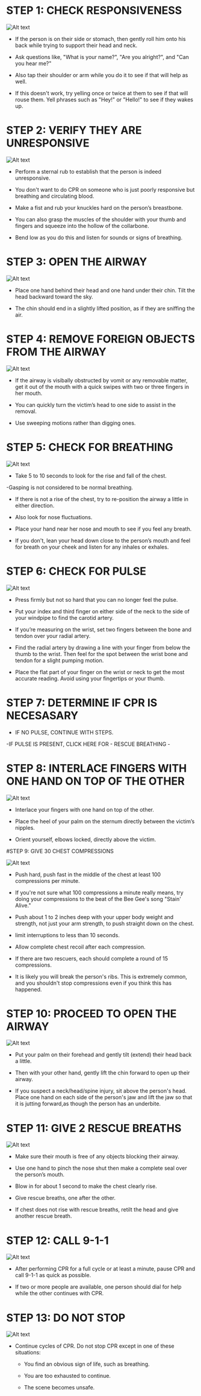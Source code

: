 # STEP 1: CHECK RESPONSIVENESS

![Alt text](/Images/AdultCPR/adultCPR22.jpg)

- If the person is on their side or stomach, then gently roll him onto his back while trying to support their head and neck.

- Ask questions like, "What is your name?", "Are you alright?", and "Can you hear me?"

- Also tap their shoulder or arm while you do it to see if that will help as well.

- If this doesn't work, try yelling once or twice at them to see if that will rouse them. Yell phrases such as "Hey!" or "Hello!" to see if they wakes up.

# STEP 2: VERIFY THEY ARE UNRESPONSIVE

![Alt text](/Images/AdultCPR/adultCPR23.jpg)

- Perform a sternal rub to establish that the person is indeed unresponsive.

- You don't want to do CPR on someone who is just poorly responsive but breathing and circulating blood.

- Make a fist and rub your knuckles hard on the person’s breastbone.

- You can also grasp the muscles of the shoulder with your thumb and fingers and squeeze into the hollow of the collarbone. 

- Bend low as you do this and listen for sounds or signs of breathing.

# STEP 3: OPEN THE AIRWAY

![Alt text](/Images/AdultCPR/adultCPR25.jpg)

- Place one hand behind their head and one hand under their chin. Tilt the head backward toward the sky.

- The chin should end in a slightly lifted position, as if they are sniffing the air.

# STEP 4: REMOVE FOREIGN OBJECTS FROM THE AIRWAY

![Alt text](/Images/AdultCPR/adultCPR26.jpg)

- If the airway is visibally obstructed by vomit or any removable matter, get it out of the mouth with a quick swipes with two or three fingers in her mouth.

- You can quickly turn the victim’s head to one side to assist in the removal.

- Use sweeping motions rather than digging ones.

# STEP 5: CHECK FOR BREATHING 

![Alt text](/Images/AdultCPR/adultCPR27.jpg)

- Take 5 to 10 seconds to look for the rise and fall of the chest.

-Gasping is not considered to be normal breathing.

- If there is not a rise of the chest, try to re-position the airway a little in either direction.

- Also look for nose fluctuations.

- Place your hand near her nose and mouth to see if you feel any breath.

- If you don't, lean your head down close to the person’s mouth and feel for breath on your cheek and listen for any inhales or exhales.

# STEP 6: CHECK FOR PULSE

![Alt text](/Images/AdultShock/adultShock7.jpg)

- Press firmly but not so hard that you can no longer feel the pulse.

- Put your index and third finger on either side of the neck to the side of your windpipe to find the carotid artery.

- If you’re measuring on the wrist, set two fingers between the bone and tendon over your radial artery.

- Find the radial artery by drawing a line with your finger from below the thumb to the wrist. Then feel for the spot between the wrist bone and tendon for a slight pumping motion.

- Place the flat part of your finger on the wrist or neck to get the most accurate reading. Avoid using your fingertips or your thumb.

# STEP 7: DETERMINE IF CPR IS NECESASARY

- IF NO PULSE, CONTINUE WITH STEPS.

-IF PULSE IS PRESENT, CLICK HERE FOR                - RESCUE BREATHING -

# STEP 8: INTERLACE FINGERS WITH ONE HAND ON TOP OF THE OTHER

![Alt text](/Images/AdultCPR/adultCPR15.jpg)

- Interlace your fingers with one hand on top of the other.

- Place the heel of your palm on the sternum directly between the victim’s nipples.

- Orient yourself, elbows locked, directly above the victim.

#STEP 9: GIVE 30 CHEST COMPRESSIONS

![Alt text](/Images/AdultCPR/adultCPR16.jpg)

- Push hard, push fast in the middle of the chest at least 100 compressions per minute.

- If you're not sure what 100 compressions a minute really means, try doing your compressions to the beat of the Bee Gee's song "Stain' Alive."

- Push about 1 to 2 inches deep with your upper body weight and strength, not just your arm strength, to push straight down on the chest.

- limit interruptions to less than 10 seconds.

- Allow complete chest recoil after each compression.

- If there are two rescuers, each should complete a round of 15 compressions.

- It is likely you will break the person's ribs. This is extremely common, and you shouldn't stop compressions even if you think this has happened.

# STEP 10: PROCEED TO OPEN THE AIRWAY

![Alt text](/Images/AdultCPR/adultCPR28.jpg)

- Put your palm on their forehead and gently tilt (extend) their head back a little. 

- Then with your other hand, gently lift the chin forward to open up their airway.

- If you suspect a neck/head/spine injury, sit above the person's head. Place one hand on each side of the person's jaw and lift the jaw so that it is jutting forward,as though the person has an underbite.

# STEP 11: GIVE 2 RESCUE BREATHS

![Alt text](/Images/AdultCPR/adultCPR29.jpg)

- Make sure their mouth is free of any objects blocking their airway. 

- Use one hand to pinch the nose shut then make a complete seal over the person’s mouth.

- Blow in for about 1 second to make the
chest clearly rise.

- Give rescue breaths, one after the other.

- If chest does not rise with rescue breaths, retilt the head and give another rescue breath.

# STEP 12: CALL 9-1-1

![Alt text](/Images/AdultCPR/adultCPR2.jpg)

- After performing CPR for a full cycle or at least a minute, pause CPR and call 9-1-1 as quick as possible.

- If two or more people are available, one person should dial for help while the other continues with CPR.

# STEP 13: DO NOT STOP

![Alt text](/Images/AdultCPR/adultCPR12.jpg)

- Continue cycles of CPR. Do not stop CPR except in one of these situations:

    - You find an obvious sign of life, such as breathing.

    - You are too exhausted to continue.

    - The scene becomes unsafe.
